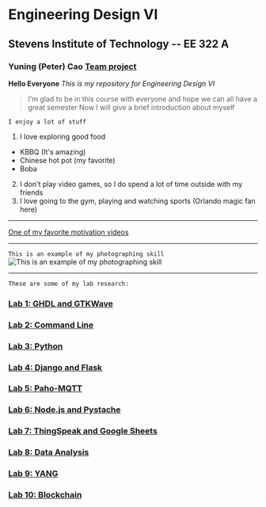 # Engineering Design VI 
## Stevens Institute of Technology -- EE 322 A
### Yuning (Peter) Cao [Team project](https://sites.google.com/d/1ngwPaidaa0Ctt1cAQI62VDjU3l0D9GB5/p/1R1XTZZ8OABlUEslSH3o1kkuUe-YeKoDF/edit)

**Hello Everyone** 
*This is my repository for Engineering Design VI*
>I'm glad to be in this course with everyone and hope we can all have a great semester
>Now I will give a brief introduction about myself

`I enjoy a lot of stuff`
1. I love exploring good food
- KBBQ (It's amazing)
- Chinese hot pot (my favorite)
- Boba
2. I don't play video games, so I do spend a lot of time outside with my friends
3. I love going to the gym, playing and watching sports (Orlando magic fan here)

---

[One of my favorite motivation videos](https://www.youtube.com/watch?v=gMWXMMUg5pI)

---
`This is an example of my photographing skill`
![This is an example of my photographing skill](https://github.com/user-attachments/assets/82a1cd39-0ff5-4bf7-bc04-8053330bad4e)

---
`These are some of my lab research: `
### [Lab 1: GHDL and GTKWave](https://github.com/YuningCao0512/Engineering_Design_VI/blob/main/Lab%201.md)
### [Lab 2: Command Line](https://github.com/YuningCao0512/Engineering_Design_VI/blob/main/Lab%202.md)
### [Lab 3: Python](https://github.com/YuningCao0512/Engineering_Design_VI/blob/main/Lab%203.md)
### [Lab 4: Django and Flask](https://github.com/YuningCao0512/Engineering_Design_VI/blob/main/Lab%204.md)
### [Lab 5: Paho-MQTT](https://github.com/YuningCao0512/Engineering_Design_VI/blob/main/Lab%205.md)
### [Lab 6: Node.js and Pystache](https://github.com/YuningCao0512/Engineering_Design_VI/blob/main/Lab%206.md)
### [Lab 7: ThingSpeak and Google Sheets](https://github.com/YuningCao0512/Engineering_Design_VI/blob/main/Lab%207.md)
### [Lab 8: Data Analysis](https://github.com/YuningCao0512/Engineering_Design_VI/blob/main/Lab%208.md)
### [Lab 9: YANG](https://github.com/YuningCao0512/Engineering_Design_VI/blob/main/Lab%209.md)
### [Lab 10: Blockchain](https://github.com/YuningCao0512/Engineering_Design_VI/blob/main/Lab%2010.md)
